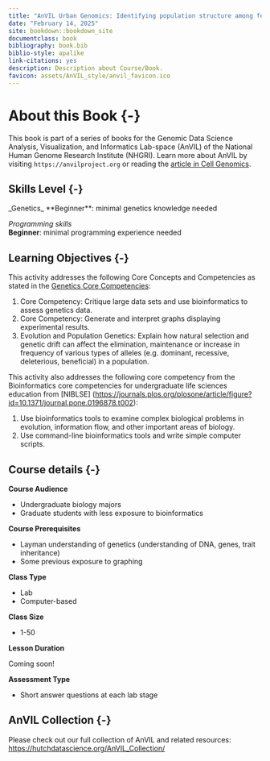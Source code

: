 ```yaml
---
title: "AnVIL Urban Genomics: Identifying population structure among feral pigeon populations"
date: "February 14, 2025"
site: bookdown::bookdown_site
documentclass: book
bibliography: book.bib
biblio-style: apalike
link-citations: yes
description: Description about Course/Book.
favicon: assets/AnVIL_style/anvil_favicon.ico
---
```



# About this Book {-}

This book is part of a series of books for the Genomic Data Science Analysis, Visualization, and Informatics Lab-space (AnVIL) of the National Human Genome Research Institute (NHGRI). Learn more about AnVIL by visiting `https://anvilproject.org` or reading the [article in Cell Genomics](https://www.sciencedirect.com/science/article/pii/S2666979X21001063).

## Skills Level {-} 


<div class = "notice">
_Genetics_  
**Beginner**: minimal genetics knowledge needed
 
_Programming skills_  
**Beginner**: minimal programming experience needed
</div>

## Learning Objectives {-}

This activity addresses the following Core Concepts and Competencies as stated in the [Genetics Core Competencies](https://genetics-gsa.org/education/genetics-learning-framework/):

1. Core Competency: Critique large data sets and use bioinformatics to assess genetics data.
1. Core Competency: Generate and interpret graphs displaying experimental results.
1. Evolution and Population Genetics: Explain how natural selection and genetic drift can affect the elimination, maintenance or increase in frequency of various types of alleles (e.g. dominant, recessive, deleterious, beneficial) in a population.


This activity also addresses the following core competency from the Bioinformatics core competencies for undergraduate life sciences education from [NIBLSE] (https://journals.plos.org/plosone/article/figure?id=10.1371/journal.pone.0196878.t002):

1. Use bioinformatics tools to examine complex biological problems in evolution, information flow, and other important areas of biology.
1. Use command-line bioinformatics tools and write simple computer scripts.


## Course details {-}

**Course Audience**  

- Undergraduate biology majors
- Graduate students with less exposure to bioinformatics

**Course Prerequisites**  

- Layman understanding of genetics (understanding of DNA, genes, trait inheritance)
- Some previous exposure to graphing

**Class Type**  

- Lab
- Computer-based

**Class Size**  

- 1-50

**Lesson Duration**  

Coming soon!

**Assessment Type**  

- Short answer questions at each lab stage

## AnVIL Collection {-}

Please check out our full collection of AnVIL and related resources: https://hutchdatascience.org/AnVIL_Collection/

